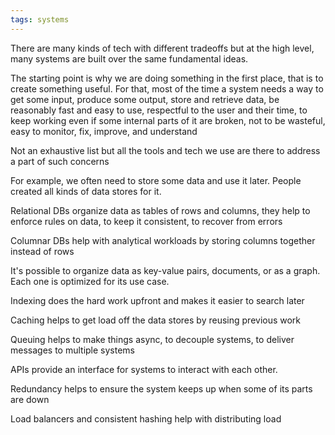 ```yaml
---
tags: systems
---
```


There are many kinds of tech with different tradeoffs but at the high level, many systems are built over the same fundamental ideas. 

The starting point is why we are doing something in the first place, that is to create something useful. For that, most of the time a system needs a way to get some input, produce some output, store and retrieve data,  be reasonably fast and easy to use, respectful to the user and their time, to keep working even if some internal parts of it are broken, not to be wasteful, easy to monitor, fix, improve, and understand

Not an exhaustive list but all the tools and tech we use are there to address a part of such concerns

For example, we often need to store some data and use it later. People created all kinds of data stores for it. 

Relational DBs organize data as tables of rows and columns, they help to enforce rules on data, to keep it consistent, to recover from errors

Columnar DBs help with analytical workloads by storing columns together instead of rows 

It's possible to organize data as key-value pairs, documents, or as a graph. Each one is optimized for its use case. 

Indexing does the hard work upfront and makes it easier to search later 

Caching helps to get load off the data stores by reusing previous work 

Queuing helps to make things async, to decouple systems, to deliver messages to multiple systems 

APIs provide an interface for systems to interact with each other. 

Redundancy helps to ensure the system keeps up when some of its parts are down 

Load balancers and consistent hashing help with distributing load 

